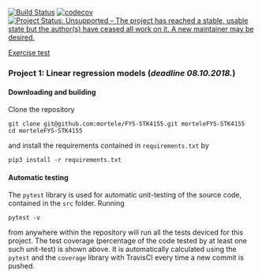 [![Build Status](https://travis-ci.com/mortele/FYS-STK4155.svg?branch=master)](https://travis-ci.com/mortele/FYS-STK4155)
[![codecov](https://codecov.io/gh/mortele/FYS-STK4155/branch/master/graph/badge.svg)](https://codecov.io/gh/mortele/FYS-STK4155)
[![Project Status: Unsupported – The project has reached a stable, usable state but the author(s) have ceased all work on it. A new maintainer may be desired.](https://www.repostatus.org/badges/latest/unsupported.svg)](https://www.repostatus.org/#unsupported)



[Exercise test](https://compphysics.github.io/MachineLearning/doc/Projects/2018/Project1/html/Project1-bs.html)

### Project 1: Linear regression models (*deadline 08.10.2018.*)

#### Downloading and building
Clone the repository
```
git clone git@github.com:mortele/FYS-STK4155.git morteleFYS-STK4155
cd morteleFYS-STK4155
```
and install the requirements contained in `requirements.txt` by 
```
pip3 install -r requirements.txt
```


#### Automatic testing
The `pytest` library is used for automatic unit-testing of the source code, contained in the `src` folder. Running 
```
pytest -v
``` 
from anywhere within the repository will run all the tests deviced for this project. The test coverage (percentage of the code tested by at least one such unit-test) is shown above. It is automatically calculated using the `pytest` and the `coverage` library with TravisCI every time a new commit is pushed. 

